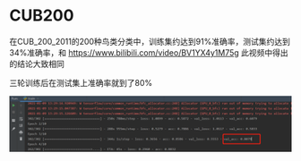 # CUB200

在CUB_200_2011的200种鸟类分类中，训练集约达到91%准确率，测试集约达到34%准确率，和 https://www.bilibili.com/video/BV1YX4y1M75g 此视频中得出的结论大致相同



三轮训练后在测试集上准确率就到了80%

![image-20210109135214617](screenshot.png)